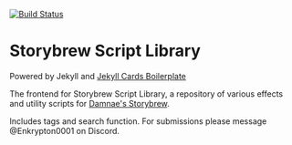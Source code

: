 [![Build Status](https://travis-ci.org/burden/jekyll-cards-boilerplate.svg?branch=master)](https://travis-ci.org/burden/jekyll-cards-boilerplate)
# Storybrew Script Library

Powered by Jekyll and [Jekyll Cards Boilerplate](https://github.com/burden/jekyll-cards-boilerplate)

The frontend for Storybrew Script Library, a repository of various effects and utility scripts for [Damnae's Storybrew](https://github.com/Damnae/storybrew).

Includes tags and search function. For submissions please message @Enkrypton0001 on Discord.

